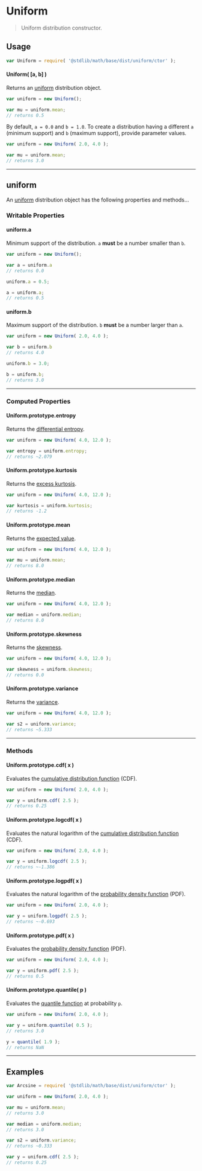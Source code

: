# Uniform

> Uniform distribution constructor.


<!-- Section to include introductory text. Make sure to keep an empty line after the intro `section` element and another before the `/section` close. -->

<section class="intro">

</section>

<!-- /.intro -->

<!-- Package usage documentation. -->

<section class="usage">

## Usage

``` javascript
var Uniform = require( '@stdlib/math/base/dist/uniform/ctor' );
```

#### Uniform( \[a, b\] )

Returns an [uniform][uniform] distribution object.

``` javascript
var uniform = new Uniform();

var mu = uniform.mean;
// returns 0.5
```

By default, `a = 0.0` and `b = 1.0`. To create a distribution having a different `a` (minimum support) and `b` (maximum support), provide parameter values.

``` javascript
var uniform = new Uniform( 2.0, 4.0 );

var mu = uniform.mean;
// returns 3.0
```

---

## uniform

An [uniform][uniform] distribution object has the following properties and methods...

### Writable Properties

#### uniform.a

Minimum support of the distribution. `a` __must__ be a number smaller than `b`.

``` javascript
var uniform = new Uniform();

var a = uniform.a
// returns 0.0

uniform.a = 0.5;

a = uniform.a;
// returns 0.5
```

#### uniform.b

Maximum support of the distribution. `b` __must__ be a number larger than `a`.

``` javascript
var uniform = new Uniform( 2.0, 4.0 );

var b = uniform.b
// returns 4.0

uniform.b = 3.0;

b = uniform.b;
// returns 3.0 
```

---

### Computed Properties

#### Uniform.prototype.entropy

Returns the [differential entropy][entropy].

``` javascript
var uniform = new Uniform( 4.0, 12.0 );

var entropy = uniform.entropy;
// returns ~2.079
```

#### Uniform.prototype.kurtosis

Returns the [excess kurtosis][kurtosis].

``` javascript
var uniform = new Uniform( 4.0, 12.0 );

var kurtosis = uniform.kurtosis;
// returns -1.2
```

#### Uniform.prototype.mean

Returns the [expected value][expected-value].

``` javascript
var uniform = new Uniform( 4.0, 12.0 );

var mu = uniform.mean;
// returns 8.0
```

#### Uniform.prototype.median

Returns the [median][median].

``` javascript
var uniform = new Uniform( 4.0, 12.0 );

var median = uniform.median;
// returns 8.0
```

#### Uniform.prototype.skewness

Returns the [skewness][skewness].

``` javascript
var uniform = new Uniform( 4.0, 12.0 );

var skewness = uniform.skewness;
// returns 0.0
```

#### Uniform.prototype.variance

Returns the [variance][variance].

``` javascript
var uniform = new Uniform( 4.0, 12.0 );

var s2 = uniform.variance;
// returns ~5.333
```

---

### Methods

#### Uniform.prototype.cdf( x )

Evaluates the [cumulative distribution function][cdf] (CDF).

``` javascript
var uniform = new Uniform( 2.0, 4.0 );

var y = uniform.cdf( 2.5 );
// returns 0.25 
```

#### Uniform.prototype.logcdf( x )

Evaluates the natural logarithm of the [cumulative distribution function][cdf] (CDF).

``` javascript
var uniform = new Uniform( 2.0, 4.0 );

var y = uniform.logcdf( 2.5 );
// returns ~-1.386
```

#### Uniform.prototype.logpdf( x )

Evaluates the natural logarithm of the [probability density function][pdf] (PDF).

``` javascript
var uniform = new Uniform( 2.0, 4.0 );

var y = uniform.logpdf( 2.5 );
// returns ~-0.693
```

#### Uniform.prototype.pdf( x )

Evaluates the [probability density function][pdf] (PDF).

``` javascript
var uniform = new Uniform( 2.0, 4.0 );

var y = uniform.pdf( 2.5 );
// returns 0.5
```

#### Uniform.prototype.quantile( p )

Evaluates the [quantile function][quantile-function] at probability `p`.

``` javascript
var uniform = new Uniform( 2.0, 4.0 );

var y = uniform.quantile( 0.5 );
// returns 3.0

y = quantile( 1.9 );
// returns NaN
```

</section>

<!-- /.usage -->

<!-- Package usage notes. Make sure to keep an empty line after the `section` element and another before the `/section` close. -->

<section class="notes">

</section>

<!-- /.notes -->

<!-- Package usage examples. -->

---

<section class="examples">

## Examples

``` javascript
var Arcsine = require( '@stdlib/math/base/dist/uniform/ctor' );

var uniform = new Uniform( 2.0, 4.0 );

var mu = uniform.mean;
// returns 3.0

var median = uniform.median;
// returns 3.0

var s2 = uniform.variance;
// returns ~0.333

var y = uniform.cdf( 2.5 );
// returns 0.25
```

</section>

<!-- /.examples -->

<!-- Section to include cited references. If references are included, add a horizontal rule *before* the section. Make sure to keep an empty line after the `section` element and another before the `/section` close. -->

<section class="references">

</section>

<!-- /.references -->

<!-- Section for all links. Make sure to keep an empty line after the `section` element and another before the `/section` close. -->

<section class="links">

[uniform]: https://en.wikipedia.org/wiki/Uniform_distribution_%28continuous%29

[cdf]: https://en.wikipedia.org/wiki/Cumulative_distribution_function
[pdf]: https://en.wikipedia.org/wiki/Probability_density_function
[quantile-function]: https://en.wikipedia.org/wiki/Quantile_function

[entropy]: https://en.wikipedia.org/wiki/Entropy_%28information_theory%29
[expected-value]: https://en.wikipedia.org/wiki/Expected_value
[kurtosis]: https://en.wikipedia.org/wiki/Kurtosis
[median]: https://en.wikipedia.org/wiki/Median
[skewness]: https://en.wikipedia.org/wiki/Skewness
[variance]: https://en.wikipedia.org/wiki/Variance

</section>

<!-- /.links -->
